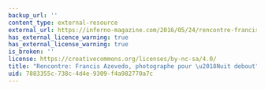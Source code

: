 ```yaml
---
backup_url: ''
content_type: external-resource
external_url: https://inferno-magazine.com/2016/05/24/rencontre-francis-azevedo-photographe-pour-nuit-debout/
has_external_licence_warning: true
has_external_license_warning: true
is_broken: ''
license: https://creativecommons.org/licenses/by-nc-sa/4.0/
title: "Rencontre: Francis Azevedo, photographe pour \u2018Nuit debout"
uid: 7883355c-738c-4d4e-9309-f4a982770a7c
---
```

